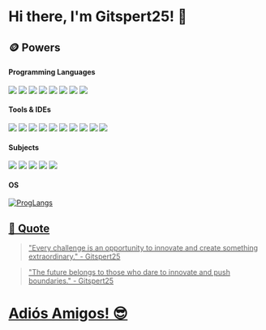 # Hi there, I'm Gitspert25! 👋

## 🪙 Powers
#### Programming Languages
<p>
  <img src="https://img.shields.io/badge/HTML-%23E34F26.svg?&style=for-the-badge&logo=html5&logoColor=white"/>
  <img src="https://img.shields.io/badge/CSS-%231572B6.svg?&style=for-the-badge&logo=css3&logoColor=white"/>
  <img src="https://img.shields.io/badge/PHP-%23777BB4.svg?&style=for-the-badge&logo=php&logoColor=white"/>
  <img src="https://img.shields.io/badge/Bash/Shell-%234EAA25.svg?&style=for-the-badge&logo=gnubash&logoColor=white"/>
  <img src="https://img.shields.io/badge/Python-%233776AB.svg?&style=for-the-badge&logo=python&logoColor=white"/>
  <img src="https://img.shields.io/badge/SQL-%2300C7B7.svg?&style=for-the-badge&logo=sqlite&logoColor=white"/>
  <img src="https://img.shields.io/badge/Markdown-%23000000.svg?&style=for-the-badge&logo=markdown&logoColor=white"/>
  <img src="https://img.shields.io/badge/JSON-%23000000.svg?&style=for-the-badge&logo=json&logoColor=white"/>
</p>

#### Tools & IDEs
<p>
  <img src="https://img.shields.io/badge/GitBash-%23F05032.svg?&style=for-the-badge&logo=git&logoColor=white"/>
  <img src="https://img.shields.io/badge/PowerShell-%25F25092.svg?&style=for-the-badge&logo=shell&logoColor=white"/>
  <img src="https://img.shields.io/badge/GitHub-%23121011.svg?&style=for-the-badge&logo=github&logoColor=white"/>
  <img src="https://img.shields.io/badge/VS%20Code-%23007ACC.svg?&style=for-the-badge&logo=visual-studio-code&logoColor=white"/>
  <img src="https://img.shields.io/badge/Scratch-%23F7A028.svg?&style=for-the-badge&logo=scratch&logoColor=white"/>
  <img src="https://img.shields.io/badge/Word-%232B579A.svg?&style=for-the-badge&logo=microsoft-word&logoColor=white"/>
  <img src="https://img.shields.io/badge/Excel-%23217C3.svg?&style=for-the-badge&logo=microsoft-excel&logoColor=white"/>
  <img src="https://img.shields.io/badge/PowerPoint-%23B7472A.svg?&style=for-the-badge&logo=microsoft-powerpoint&logoColor=white"/>
  <img src="https://img.shields.io/badge/OneNote-%237B1FA2.svg?&style=for-the-badge&logo=microsoft-onenote&logoColor=white"/>
  <img src="https://img.shields.io/badge/draw.io-%237B1FA2.svg?&style=for-the-badge&logo=draw.io&logoColor=white"/>
</p>

#### Subjects
<p>
  <img src="https://img.shields.io/badge/Web_Development-%23333?style=for-the-badge&logo=html5&logoColor=white"/>
  <img src="https://img.shields.io/badge/Computer_Science-%230074C1.svg?style=for-the-badge&logo=expensify&logoColor=white"/>
  <img src="https://img.shields.io/badge/Web_Design-%23FF4088?style=for-the-badge&logo=figma&logoColor=white"/>
  <img src="https://img.shields.io/badge/Data_Science-%233F4A89?style=for-the-badge&logo=databricks&logoColor=white"/>
  <img src="https://img.shields.io/badge/Cloud_Computing-%230073C1?style=for-the-badge&logo=cloudflare&logoColor=white"/>
</p>

#### OS
<p>
          <a href="https://skillicons.dev" target="_blank">
          <img src="https://skillicons.dev/icons?i=windows&perline=6" alt="ProgLangs">
</p>

## 💬 Quote
> "Every challenge is an opportunity to innovate and create something extraordinary." - Gitspert25

> "The future belongs to those who dare to innovate and push boundaries." - Gitspert25

# Adiós Amigos! 😎
